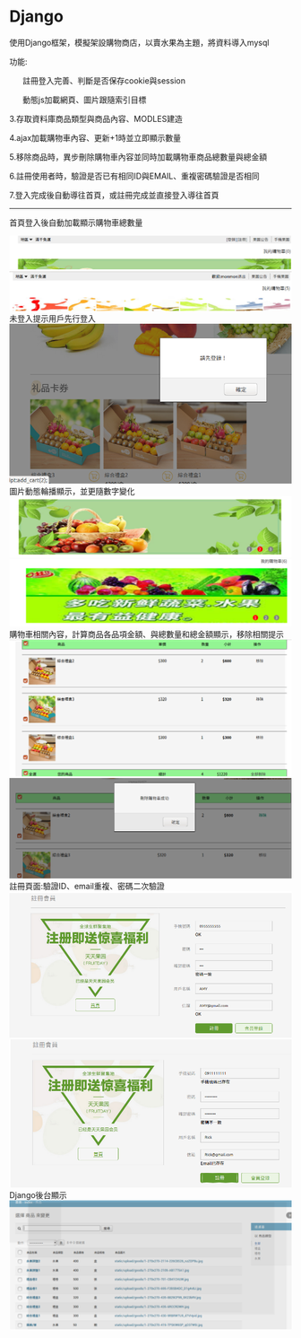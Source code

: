 # Django

使用Django框架，模擬架設購物商店，以賣水果為主題，將資料導入mysql

功能:

<ol>註冊登入完善、判斷是否保存cookie與session</ol>

<ol>動態js加載網頁、圖片跟隨索引目標</ol>

3.存取資料庫商品類型與商品內容、MODLES建造

4.ajax加載購物車內容、更新+1時並立即顯示數量

5.移除商品時，異步刪除購物車內容並同時加載購物車商品總數量與總金額

6.註冊使用者時，驗證是否已有相同ID與EMAIL、重複密碼驗證是否相同

7.登入完成後自動導往首頁，或註冊完成並直接登入導往首頁
 
---------------------------------------------------------------------------------
首頁登入後自動加載顯示購物車總數量

<img src='https://github.com/huihuiman/Django/blob/master/Django%E5%9C%96%E7%89%87/d1.jpg'>
<img src='https://github.com/huihuiman/Django/blob/master/Django%E5%9C%96%E7%89%87/d2.jpg'>
未登入提示用戶先行登入

<img src='https://github.com/huihuiman/Django/blob/master/Django%E5%9C%96%E7%89%87/d3.jpg'>
圖片動態輪播顯示，並更隨數字變化

<img src='https://github.com/huihuiman/Django/blob/master/Django%E5%9C%96%E7%89%87/d4.jpg'>
<img src='https://github.com/huihuiman/Django/blob/master/Django%E5%9C%96%E7%89%87/d5.jpg'>
購物車相關內容，計算商品各品項金額、與總數量和總金額顯示，移除相關提示

<img src='https://github.com/huihuiman/Django/blob/master/Django%E5%9C%96%E7%89%87/d6.jpg'>
<img src='https://github.com/huihuiman/Django/blob/master/Django%E5%9C%96%E7%89%87/d7.jpg'>
註冊頁面:驗證ID、email重複、密碼二次驗證

<img src='https://github.com/huihuiman/Django/blob/master/Django%E5%9C%96%E7%89%87/d8.jpg'>
<img src='https://github.com/huihuiman/Django/blob/master/Django%E5%9C%96%E7%89%87/d9.jpg'>
Django後台顯示

<img src='https://github.com/huihuiman/Django/blob/master/Django%E5%9C%96%E7%89%87/d10.jpg'>

